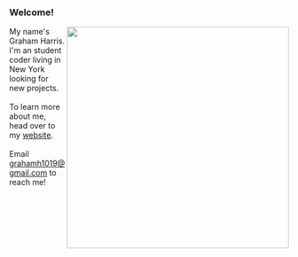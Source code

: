 ### Welcome!

<img align="right" width="400" padding-left="10" src="https://github-readme-stats.vercel.app/api?username=gwharris&hide=contribs&title_color=2F4F2F"/>

My name's Graham Harris. I'm an student coder living in New York looking for new projects.\
\
To learn more about me, head over to my [website](https://grahamwharris.com/).\
\
Email grahamh1019@gmail.com to reach me!


